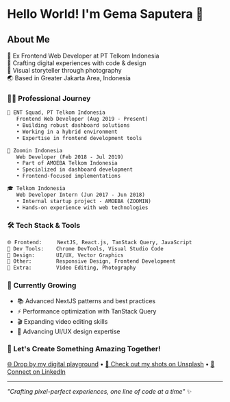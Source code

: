 # Hello World! I'm Gema Saputera 👋 

## About Me
🚀 Ex Frontend Web Developer at PT Telkom Indonesia  
🎨 Crafting digital experiences with code & design  
📸 Visual storyteller through photography  
🌏 Based in Greater Jakarta Area, Indonesia

### 👨‍💻 Professional Journey
```markdown
🏢 ENT Squad, PT Telkom Indonesia
   Frontend Web Developer (Aug 2019 - Present)
   • Building robust dashboard solutions
   • Working in a hybrid environment
   • Expertise in frontend development tools

🏢 Zoomin Indonesia
   Web Developer (Feb 2018 - Jul 2019)
   • Part of AMOEBA Telkom Indonesia
   • Specialized in dashboard development
   • Frontend-focused implementations

🎓 Telkom Indonesia
   Web Developer Intern (Jun 2017 - Jun 2018)
   • Internal startup project - AMOEBA (ZOOMIN)
   • Hands-on experience with web technologies
```

### 🛠 Tech Stack & Tools
```markdown
🌐 Frontend:     NextJS, React.js, TanStack Query, JavaScript
🔧 Dev Tools:    Chrome DevTools, Visual Studio Code
🎨 Design:       UI/UX, Vector Graphics
📱 Other:        Responsive Design, Frontend Development
🎥 Extra:        Video Editing, Photography
```

### 🌱 Currently Growing
- 📚 Advanced NextJS patterns and best practices
- ⚡ Performance optimization with TanStack Query
- 🎬 Expanding video editing skills
- 🎨 Advancing UI/UX design expertise

### 🤝 Let's Create Something Amazing Together!

<p align="left">
  <a href="https://www.gemasaputera.id" target="_blank">🌐 Drop by my digital playground</a> •
  <a href="https://unsplash.com/@gemasaputera" target="_blank">📸 Check out my shots on Unsplash</a> •
  <a href="https://www.linkedin.com/in/gemasaputera/" target="_blank">💼 Connect on LinkedIn</a>
</p>

---
*"Crafting pixel-perfect experiences, one line of code at a time"* ✨
